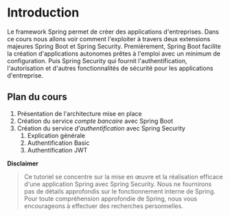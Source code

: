# Introduction

Le framework Spring permet de créer des applications d'entreprises. Dans ce cours nous allons voir comment l'exploiter à travers deux extensions majeures Spring Boot et Spring Security.
Premièrement, Spring Boot facilite la création d'applications autonomes prêtes à l'emploi avec un minimum de configuration. Puis Spring Security qui fournit l'authentification, l'autorisation et d'autres fonctionnalités de sécurité pour les applications d'entreprise. 

## Plan du cours
1. Présentation de l'architecture mise en place
2. Création du service *compte bancaire* avec Spring Boot
3. Création du service *d'authentification* avec Spring Security
   1. Explication générale
   2. Authentification Basic
   3. Authentification JWT


**Disclaimer**  
> Ce tutoriel se concentre sur la mise en œuvre et la réalisation efficace d'une application Spring avec Spring Security. Nous ne fournirons pas de détails approfondis sur le fonctionnement interne de Spring. Pour toute compréhension approfondie de Spring, nous vous encourageons à effectuer des recherches personnelles.
